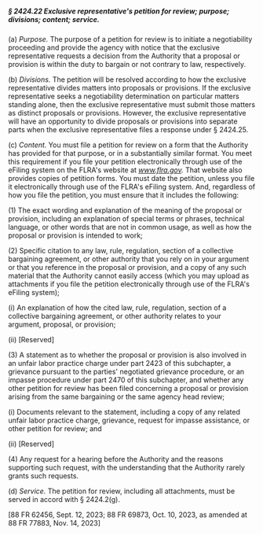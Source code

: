 ##### § 2424.22 Exclusive representative's petition for review; purpose; divisions; content; service. #####

(a) *Purpose.* The purpose of a petition for review is to initiate a negotiability proceeding and provide the agency with notice that the exclusive representative requests a decision from the Authority that a proposal or provision is within the duty to bargain or not contrary to law, respectively.

(b) *Divisions.* The petition will be resolved according to how the exclusive representative divides matters into proposals or provisions. If the exclusive representative seeks a negotiability determination on particular matters standing alone, then the exclusive representative must submit those matters as distinct proposals or provisions. However, the exclusive representative will have an opportunity to divide proposals or provisions into separate parts when the exclusive representative files a response under § 2424.25.

(c) *Content.* You must file a petition for review on a form that the Authority has provided for that purpose, or in a substantially similar format. You meet this requirement if you file your petition electronically through use of the eFiling system on the FLRA's website at *www.flra.gov.* That website also provides copies of petition forms. You must date the petition, unless you file it electronically through use of the FLRA's eFiling system. And, regardless of how you file the petition, you must ensure that it includes the following:

(1) The exact wording and explanation of the meaning of the proposal or provision, including an explanation of special terms or phrases, technical language, or other words that are not in common usage, as well as how the proposal or provision is intended to work;

(2) Specific citation to any law, rule, regulation, section of a collective bargaining agreement, or other authority that you rely on in your argument or that you reference in the proposal or provision, and a copy of any such material that the Authority cannot easily access (which you may upload as attachments if you file the petition electronically through use of the FLRA's eFiling system);

(i) An explanation of how the cited law, rule, regulation, section of a collective bargaining agreement, or other authority relates to your argument, proposal, or provision;

(ii) [Reserved]

(3) A statement as to whether the proposal or provision is also involved in an unfair labor practice charge under part 2423 of this subchapter, a grievance pursuant to the parties' negotiated grievance procedure, or an impasse procedure under part 2470 of this subchapter, and whether any other petition for review has been filed concerning a proposal or provision arising from the same bargaining or the same agency head review;

(i) Documents relevant to the statement, including a copy of any related unfair labor practice charge, grievance, request for impasse assistance, or other petition for review; and

(ii) [Reserved]

(4) Any request for a hearing before the Authority and the reasons supporting such request, with the understanding that the Authority rarely grants such requests.

(d) *Service.* The petition for review, including all attachments, must be served in accord with § 2424.2(g).

[88 FR 62456, Sept. 12, 2023; 88 FR 69873, Oct. 10, 2023, as amended at 88 FR 77883, Nov. 14, 2023]
